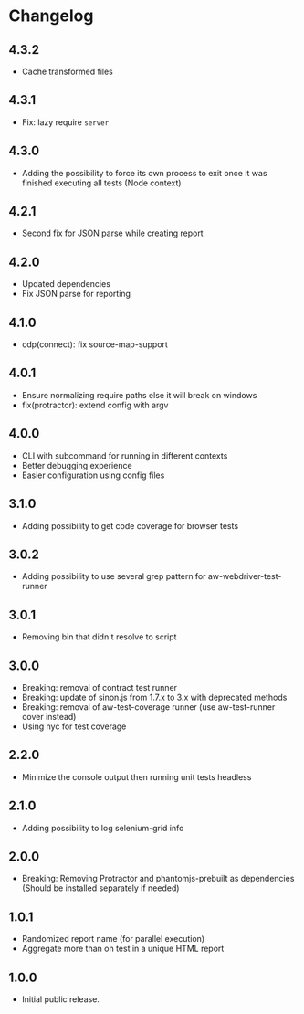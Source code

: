 # Changelog

## 4.3.2
- Cache transformed files

## 4.3.1
- Fix: lazy require `server`

## 4.3.0
- Adding the possibility to force its own process to exit once it was finished executing all tests (Node context)

## 4.2.1
- Second fix for JSON parse while creating report

## 4.2.0
- Updated dependencies
- Fix JSON parse for reporting

## 4.1.0
- cdp(connect): fix source-map-support

## 4.0.1
- Ensure normalizing require paths else it will break on windows
- fix(protractor): extend config with argv

## 4.0.0
- CLI with subcommand for running in different contexts
- Better debugging experience
- Easier configuration using config files

## 3.1.0
- Adding possibility to get code coverage for browser tests

## 3.0.2
- Adding possibility to use several grep pattern for aw-webdriver-test-runner

## 3.0.1
- Removing bin that didn't resolve to script

## 3.0.0
- Breaking: removal of contract test runner
- Breaking: update of sinon.js from 1.7.x to 3.x with deprecated methods
- Breaking: removal of aw-test-coverage runner (use aw-test-runner cover instead)
- Using nyc for test coverage

## 2.2.0
- Minimize the console output then running unit tests headless

## 2.1.0
- Adding possibility to log selenium-grid info

## 2.0.0
- Breaking: Removing Protractor and phantomjs-prebuilt as dependencies  
(Should be installed separately if needed)

## 1.0.1
- Randomized report name (for parallel execution)
- Aggregate more than on test in a unique HTML report

## 1.0.0
- Initial public release.
